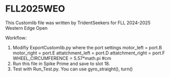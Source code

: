 # FLL2025WEO
This Customlib file was written by TridentSeekers for FLL 2024-2025 Western Edge Open

Workflow:
1. Modifiy ExportCustomlib.py where the port settings
   motor_left = port.B
   motor_right = port.E
   attatchment_left = port.D
   attatchment_right = port.F
   WHEEL_CIRCUMFERENCE = 5.57*math.pi #cm
2. Run this file in Spike Prime and save to slot 18.
3. Test with Run_Test.py. You can use gyro_straight(), turn()
